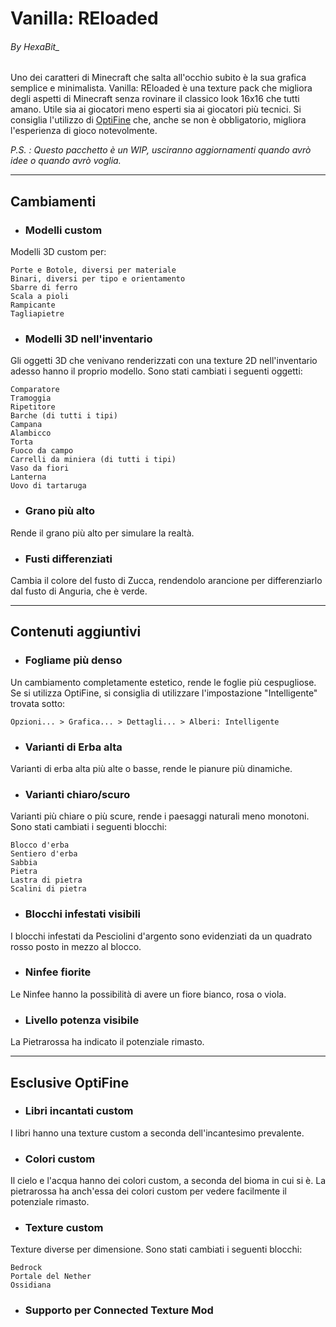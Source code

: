 # Vanilla: REloaded
###### By HexaBit_

Uno dei caratteri di Minecraft che salta all'occhio subito è la sua grafica semplice e minimalista. Vanilla: REloaded è una texture pack che migliora degli aspetti di Minecraft senza rovinare il classico look 16x16 che tutti amano. Utile sia ai giocatori meno esperti sia ai giocatori più tecnici. Si consiglia l'utilizzo di [OptiFine](https://optifine.net/downloads "OptiFine") che, anche se non è obbligatorio, migliora l'esperienza di gioco notevolmente.

*P.S. : Questo pacchetto è un WIP, usciranno aggiornamenti quando avrò idee o quando avrò voglia.*

------------

## Cambiamenti

- ### Modelli custom
Modelli 3D custom per:


    Porte e Botole, diversi per materiale
    Binari, diversi per tipo e orientamento
    Sbarre di ferro
    Scala a pioli
    Rampicante
    Tagliapietre

- ### Modelli 3D nell'inventario
Gli oggetti 3D che venivano renderizzati con una texture 2D nell'inventario adesso hanno il proprio modello. Sono stati cambiati i seguenti oggetti:


    Comparatore
    Tramoggia
    Ripetitore
    Barche (di tutti i tipi)
    Campana
    Alambicco
    Torta
    Fuoco da campo
    Carrelli da miniera (di tutti i tipi)
    Vaso da fiori
    Lanterna
    Uovo di tartaruga

- ### Grano più alto
Rende il grano più alto per simulare la realtà.

- ### Fusti differenziati
Cambia il colore del fusto di Zucca, rendendolo arancione per differenziarlo dal fusto di Anguria, che è verde.

------------


## Contenuti aggiuntivi

- ### Fogliame più denso
Un cambiamento completamente estetico, rende le foglie più cespugliose. Se si utilizza OptiFine, si consiglia di utilizzare l'impostazione "Intelligente" trovata sotto:


    Opzioni... > Grafica... > Dettagli... > Alberi: Intelligente


- ### Varianti di Erba alta
Varianti di erba alta più alte o basse, rende le pianure più dinamiche.

- ### Varianti chiaro/scuro
Varianti più chiare o più scure, rende i paesaggi naturali meno monotoni. Sono stati cambiati i seguenti blocchi:


    Blocco d'erba
    Sentiero d'erba
    Sabbia
    Pietra
    Lastra di pietra
    Scalini di pietra


- ### Blocchi infestati visibili
I blocchi infestati da Pesciolini d'argento sono evidenziati da un quadrato rosso posto in mezzo al blocco.

- ### Ninfee fiorite
Le Ninfee hanno la possibilità di avere un fiore bianco, rosa o viola.

- ### Livello potenza visibile
La Pietrarossa ha indicato il potenziale rimasto.

------------

## Esclusive OptiFine

- ### Libri incantati custom
I libri hanno una texture custom a seconda dell'incantesimo prevalente.

- ### Colori custom
Il cielo e l'acqua hanno dei colori custom, a seconda del bioma in cui si è. La pietrarossa ha anch'essa dei colori custom per vedere facilmente il potenziale rimasto.

- ### Texture custom
Texture diverse per dimensione. Sono stati cambiati i seguenti blocchi:


    Bedrock
    Portale del Nether
    Ossidiana


- ### Supporto per Connected Texture Mod

